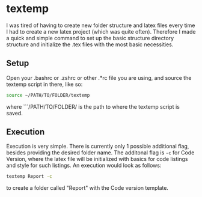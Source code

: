 # textemp

I was tired of having to create new folder structure and latex files every time I had to create a new latex project
(which was quite often). Therefore I made a quick and simple command to set up the basic structure directory structure 
and initialize the .tex files with the most basic necessities.

## Setup

Open your .bashrc or .zshrc or other .*rc file you are using, and source the textemp script in there, like so:

```bash
source ~/PATH/TO/FOLDER/textemp
```

where ```/PATH/TO/FOLDER/ is the path to where the textemp script is saved.

## Execution

Execution is very simple. There is currently only 1 possible additional flag, besides providing the desired folder name.
The additonal flag is ```-c``` for Code Version, where the latex file will be initialized with basics for code listings
and style for such listings.
An execution would look as follows:

```bash
textemp Report -c
```

to create a folder called "Report" with the Code version template.
